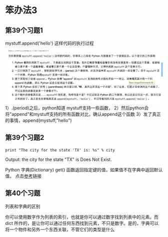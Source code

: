 # 笨办法3


## 第39个习题1


mystuff.append('hello') 这样代码的执行过程

![](mystuff.png)
1）.(period)之后，python知道 mystuff支持一些函数，
2）然后python会将"append"和mystuff支持的所有函数对比，确认append这个函数
3）发了真正的事情，append(mystuff,"hello")



## 第39个习题2

```city = cities.get('TX', 'Does Not Exist')
print "The city for the state 'TX' is: %s" % city
```
Output: the city for the state "TX" is Does Not Exist.

Python 字典(Dictionary) get() 函数返回指定键的值，如果值不在字典中返回默认值。
点击[参考](http://www.runoob.com/python/att-dictionary-get.html)链接



## 第40个习题

列表和字典的区别

你可以使用数字作为列表的索引，也就是你可以通过数字找到列表中的元素。而 dict 所作的，是让你可以通过任何东西找到元素，不只是数字。是的，字典可以将一个物件和另外一个东西关联，不管它们的类型是什么








